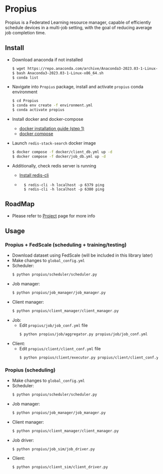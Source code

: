 # Propius
Propius is a Federated Learning resource manager, capable of efficiently schedule devices in a multi-job setting, with the goal of reducing average job completion time.
## Install
- Download anaconda if not installed
    ```bash
    $ wget https://repo.anaconda.com/archive/Anaconda3-2023.03-1-Linux-x86_64.sh
    $ bash Anaconda3-2023.03-1-Linux-x86_64.sh
    $ conda list
    ```
- Navigate into `Propius` package, install and activate `propius` conda environment
    ```bash
    $ cd Propius
    $ conda env create -f environment.yml
    $ conda activate propius
    ```
- Install docker and docker-compose
    - [docker installation guide (step 1)](https://www.digitalocean.com/community/tutorials/how-to-install-and-use-docker-on-ubuntu-16-04)
    - [docker compose](https://docs.docker.com/compose/install/linux/#install-the-plugin-manually)
- Launch `redis-stack-search` docker image
    ```bash
    $ docker compose -f docker/client_db.yml up -d
    $ docker compose -f docker/job_db.yml up -d
    ```
    
- Additionally, check redis server is running
    - [Install redis-cli](https://stackoverflow.com/questions/21795340/linux-install-redis-cli-only)
    - ```
        $ redis-cli -h localhost -p 6379 ping
        $ redis-cli -h localhost -p 6380 ping
        ```

## RoadMap
- Please refer to [Project](https://github.com/users/EricDinging/projects/1) page for more info
## Usage 
### Propius + FedScale (scheduling + training/testing)
- Download dataset using FedScale (will be included in this library later)
- Make changes to `global_config.yml`
- Scheduler:
    ```bash
    $ python propius/scheduler/scheduler.py
    ```
- Job manager:
    ```bash
    $ python propius/job_manager/job_manager.py
    ```
- Client manager:
    ```bash
    $ python propius/client_manager/client_manager.py
    ```
- Job:
    - Edit `propius/job/job_conf.yml` file
        ```bash
        $ python propius/job/aggregator.py propius/job/job_conf.yml
        ```
- Client:
    - Edit `propius/client/client_conf.yml` file
        ```bash
        $ python propius/client/executor.py propius/client/client_conf.yml
        ```
### Propius (scheduling)
- Make changes to `global_config.yml`
- Scheduler:
    ```bash
    $ python propius/scheduler/scheduler.py
    ```
- Job manager:
    ```bash
    $ python propius/job_manager/job_manager.py
    ```
- Client manager:
    ```bash
    $ python propius/client_manager/client_manager.py
    ```
- Job driver:
    ```bash
    $ python propius/job_sim/job_driver.py
    ```
- Client:
    ```bash
    $ python propius/client_sim/client_driver.py
    ```



